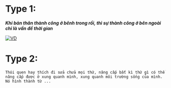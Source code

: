 
# Type 1:
***Khi bản thân thành công ở bênh trong rồi, thì sự thành công ở bên ngoài chỉ là vấn đề thời gian***

[![VD]([https://markdown-videos-api.jorgenkh.no/youtube/{video_id})](https://youtu.be/{video_id}](https://www.tiktok.com/@nguyenthanh_0205/video/7398345123681062162?is_from_webapp=1))

# Type 2:
```
Thói quen hay thích đi sửa chửa mọi thứ, nâng cấp bất kì thứ gì có thể nâng cấp được ở xung quanh mình, xung quanh môi trường sống của mình. Nó hình thành từ ... 
```
